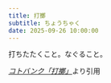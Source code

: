 ```yaml
---
title: 打擲
subtitle: ちょうちゃく
date: 2025-09-26 10:00:00
---
```


打ちたたくこと。なぐること。

<cite>[コトバンク「打擲」](https://kotobank.jp/word/%E6%89%93%E6%93%B2)</cite>より引用